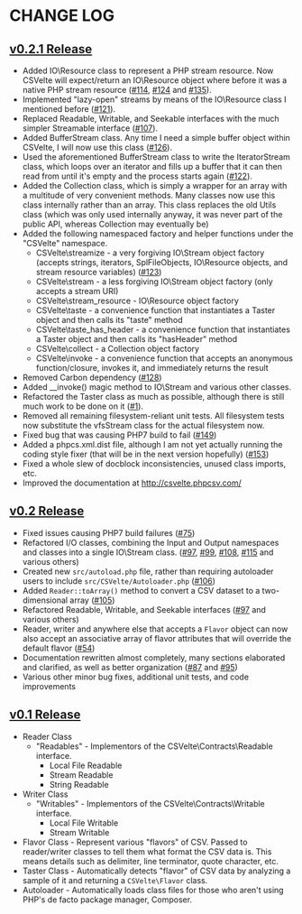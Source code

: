 # CHANGE LOG

## [v0.2.1 Release](https://github.com/nozavroni/csvelte/milestone/???)

 * Added IO\Resource class to represent a PHP stream resource. Now CSVelte will expect/return an IO\Resource object where before it was a native PHP stream resource ([#114](https://github.com/nozavroni/csvelte/issues/114), [#124](https://github.com/nozavroni/csvelte/issues/124) and [#135](https://github.com/nozavroni/csvelte/issues/135)).
 * Implemented "lazy-open" streams by means of the IO\Resource class I mentioned before ([#121](https://github.com/nozavroni/csvelte/issues/121)).
 * Replaced Readable, Writable, and Seekable interfaces with the much simpler Streamable interface ([#107](https://github.com/nozavroni/csvelte/issues/107)).
 * Added BufferStream class. Any time I need a simple buffer object within CSVelte, I will now use this class ([#126](https://github.com/nozavroni/csvelte/issues/126)).
 * Used the aforementioned BufferStream class to write the IteratorStream class, which loops over an iterator and fills up a buffer that it can then read from until it's empty and the process starts again ([#122](https://github.com/nozavroni/csvelte/issues/122)).
 * Added the Collection class, which is simply a wrapper for an array with a multitude of very convenient methods. Many classes now use this class internally rather than an array. This class replaces the old Utils class (which was  only used internally anyway, it was never part of the public API, whereas Collection may eventually be) 
 * Added the following namespaced factory and helper functions under the "CSVelte" namespace.
    * CSVelte\streamize - a very forgiving IO\Stream object factory (accepts strings, iterators, SplFileObjects, IO\Resource objects, and stream resource variables) ([#123](https://github.com/nozavroni/csvelte/issues/123))
    * CSVelte\stream - a less forgiving IO\Stream object factory (only accepts a stream URI)
    * CSVelte\stream_resource - IO\Resource object factory 
    * CSVelte\taste - a convenience function that instantiates a Taster object and then calls its "taste" method
    * CSVelte\taste_has_header - a convenience function that instantiates a Taster object and then calls its "hasHeader" method
    * CSVelte\collect - a Collection object factory 
    * CSVelte\invoke - a convenience function that accepts an anonymous function/closure, invokes it, and immediately returns the result
 * Removed Carbon dependency ([#128](https://github.com/nozavroni/csvelte/issues/128))
 * Added __invoke() magic method to IO\Stream and various other classes. 
 * Refactored the Taster class as much as possible, although there is still much work to be done on it ([#1](https://github.com/nozavroni/csvelte/issues/1)).
 * Removed all remaining filesystem-reliant unit tests. All filesystem tests now substitute the vfsStream class for the actual filesystem now.
 * Fixed bug that was causing PHP7 build to fail ([#149](https://github.com/nozavroni/csvelte/issues/149))
 * Added a phpcs.xml.dist file, although I am not yet actually running the coding style fixer (that will be in the next version hopefully) ([#153](https://github.com/nozavroni/csvelte/issues/153))
 * Fixed a whole slew of docblock inconsistencies, unused class imports, etc.
 * Improved the documentation at http://csvelte.phpcsv.com/

## [v0.2 Release](https://github.com/nozavroni/csvelte/milestone/4?closed=1)

 * Fixed issues causing PHP7 build failures ([#75](https://github.com/nozavroni/csvelte/issues/75))
 * Refactored I/O classes, combining the Input and Output namespaces and classes into a single IO\Stream class.  ([#97](https://github.com/nozavroni/csvelte/issues/97), [#99](https://github.com/nozavroni/csvelte/issues/99), [#108](https://github.com/nozavroni/csvelte/issues/108), [#115](https://github.com/nozavroni/csvelte/issues/115) and various others)
 * Created new ``src/autoload.php`` file, rather than requiring autoloader users to include `src/CSVelte/Autoloader.php` ([#106](https://github.com/nozavroni/csvelte/issues/106))
 * Added ``Reader::toArray()`` method to convert a CSV dataset to a two-dimensional array ([#105](https://github.com/nozavroni/csvelte/issues/105))
 * Refactored Readable, Writable, and Seekable interfaces ([#97](https://github.com/nozavroni/csvelte/issues/97) and various others)
 * Reader, writer and anywhere else that accepts a ``Flavor`` object can now also accept an associative array of flavor attributes that will override the default flavor ([#54](https://github.com/nozavroni/csvelte/issues/54))
 * Documentation rewritten almost completely, many sections elaborated and clarified, as well as better organization ([#87](https://github.com/nozavroni/csvelte/issues/87) and [#95](https://github.com/nozavroni/csvelte/issues/95))
 * Various other minor bug fixes, additional unit tests, and code improvements

## [v0.1 Release](https://github.com/nozavroni/csvelte/milestone/1?closed=1)

 * Reader Class
     * "Readables" - Implementors of the CSVelte\Contracts\Readable interface.
         * Local File Readable
         * Stream Readable
         * String Readable
 * Writer Class
    * "Writables" - Implementors of the CSVelte\Contracts\Writable interface.
         * Local File Writable
         * Stream Writable
 * Flavor Class - Represent various "flavors" of CSV. Passed to reader/writer
       classes to tell them what format the CSV data is. This means details such
       as delimiter, line terminator, quote character, etc.
 * Taster Class - Automatically detects "flavor" of CSV data by analyzing a
       sample of it and returning a ``CSVelte\Flavor`` class.
 * Autoloader - Automatically loads class files for those who aren't using PHP's
       de facto package manager, Composer.
